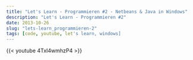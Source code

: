 ```yaml
---
title: "Let's Learn - Programmieren #2 - Netbeans & Java in Windows"
description: "Let's Learn - Programmieren #2"
date: 2013-10-26
slug: "lets-learn_programmieren-2"
tags: [code, youtube, let's learn, windows]
---
```


{{< youtube 4TxI4wmhzP4 >}}